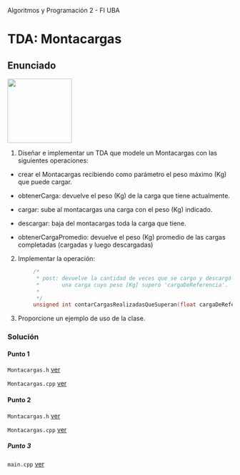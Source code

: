 Algoritmos y Programación 2 - FI UBA

# TDA: Montacargas

## Enunciado

<img src="https://upload.wikimedia.org/wikipedia/commons/2/2a/Forklift_Truck-blank.svg" height="144">

1. Diseñar e implementar un TDA que modele un Montacargas con las siguientes operaciones:

* crear el Montacargas recibiendo como parámetro el peso máximo (Kg) que puede cargar. 

* obtenerCarga: devuelve el peso (Kg) de la carga que tiene actualmente.

* cargar: sube al montacargas una carga con el peso (Kg) indicado.

* descargar: baja del montacargas toda la carga que tiene.

* obtenerCargaPromedio: devuelve el peso (Kg) promedio de las cargas completadas 
 (cargadas y luego descargadas)
 
2. Implementar la operación:

```C++
        /*
         * post: devuelve la cantidad de veces que se cargo y descargó
         *       una carga cuyo peso [Kg] superó 'cargaDeReferencia'.
         *
         */
        unsigned int contarCargasRealizadasQueSuperan(float cargaDeReferencia);
```

3. Proporcione un ejemplo de uso de la clase.

### Solución

#### Punto 1

`Montacargas.h` [ver](../punto-01/src/Montacargas.h)

`Montacargas.cpp` [ver](../punto-01/src/Montacargas.cpp)

#### Punto 2

`Montacargas.h` [ver](../punto-02/src/Montacargas.h)

`Montacargas.cpp` [ver](../punto-02/src/Montacargas.cpp)

##### Punto 3

`main.cpp` [ver](../punto-03/src/main.cpp)
